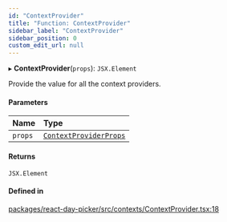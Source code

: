 ```yaml
---
id: "ContextProvider"
title: "Function: ContextProvider"
sidebar_label: "ContextProvider"
sidebar_position: 0
custom_edit_url: null
---
```


▸ **ContextProvider**(`props`): `JSX.Element`

Provide the value for all the context providers.

#### Parameters

| Name | Type |
| :------ | :------ |
| `props` | [`ContextProviderProps`](../types/ContextProviderProps) |

#### Returns

`JSX.Element`

#### Defined in

[packages/react-day-picker/src/contexts/ContextProvider.tsx:18](https://github.com/gpbl/react-day-picker/blob/6bc3b9d0/packages/react-day-picker/src/contexts/ContextProvider.tsx#L18)
